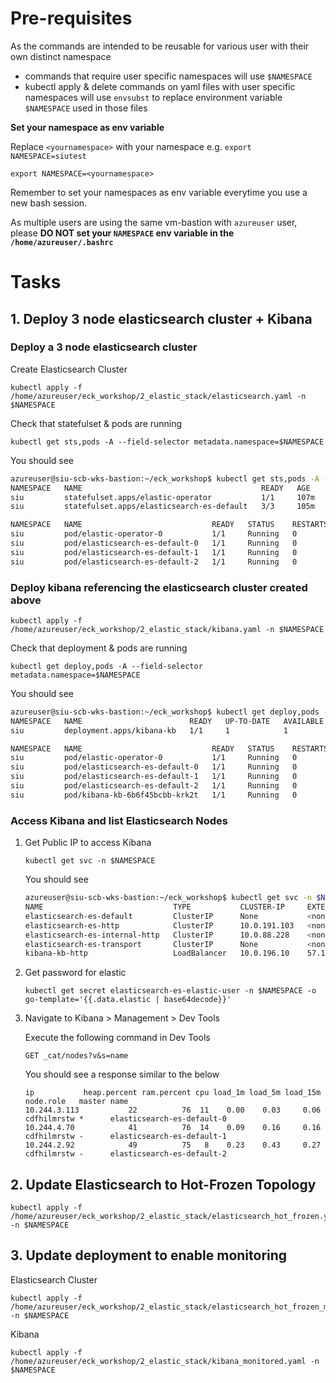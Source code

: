 # Pre-requisites
As the commands are intended to be reusable for various user with their own distinct namespace
- commands that require user specific namespaces will use `$NAMESPACE`
- kubectl apply & delete commands on yaml files with user specific namespaces will use `envsubst` to replace environment variable `$NAMESPACE` used in those files

__Set your namespace as env variable__

Replace `<yournamespace>` with your namespace e.g. `export NAMESPACE=siutest`
```
export NAMESPACE=<yournamespace>
```
Remember to set your namespaces as env variable everytime you use a new bash session.

As multiple users are using the same vm-bastion with `azureuser` user, please **DO NOT set your `NAMESPACE` env variable in the `/home/azureuser/.bashrc`**

# Tasks
## 1. Deploy 3 node elasticsearch cluster + Kibana
### Deploy a 3 node elasticsearch cluster

Create Elasticsearch Cluster

```
kubectl apply -f /home/azureuser/eck_workshop/2_elastic_stack/elasticsearch.yaml -n $NAMESPACE
```

Check that statefulset & pods are running
```
kubectl get sts,pods -A --field-selector metadata.namespace=$NAMESPACE
```

You should see 
```bash
azureuser@siu-scb-wks-bastion:~/eck_workshop$ kubectl get sts,pods -A --field-selector metadata.namespace=$NAMESPACE
NAMESPACE   NAME                                        READY   AGE
siu         statefulset.apps/elastic-operator           1/1     107m
siu         statefulset.apps/elasticsearch-es-default   3/3     105m

NAMESPACE   NAME                             READY   STATUS    RESTARTS   AGE
siu         pod/elastic-operator-0           1/1     Running   0          107m
siu         pod/elasticsearch-es-default-0   1/1     Running   0          105m
siu         pod/elasticsearch-es-default-1   1/1     Running   0          105m
siu         pod/elasticsearch-es-default-2   1/1     Running   0          105m
```

### Deploy kibana referencing the elasticsearch cluster created above
```
kubectl apply -f /home/azureuser/eck_workshop/2_elastic_stack/kibana.yaml -n $NAMESPACE
```

Check that deployment & pods are running
```
kubectl get deploy,pods -A --field-selector metadata.namespace=$NAMESPACE
```

You should see 
```bash
azureuser@siu-scb-wks-bastion:~/eck_workshop$ kubectl get deploy,pods -A --field-selector metadata.namespace=$NAMESPACE
NAMESPACE   NAME                        READY   UP-TO-DATE   AVAILABLE   AGE
siu         deployment.apps/kibana-kb   1/1     1            1           48m

NAMESPACE   NAME                             READY   STATUS    RESTARTS   AGE
siu         pod/elastic-operator-0           1/1     Running   0          108m
siu         pod/elasticsearch-es-default-0   1/1     Running   0          106m
siu         pod/elasticsearch-es-default-1   1/1     Running   0          106m
siu         pod/elasticsearch-es-default-2   1/1     Running   0          106m
siu         pod/kibana-kb-6b6f45bcbb-krk2t   1/1     Running   0          48m
```

### Access Kibana and list Elasticsearch Nodes
1. Get Public IP to access Kibana
    ```
    kubectl get svc -n $NAMESPACE
    ```

    You should see
    ```bash
    azureuser@siu-scb-wks-bastion:~/eck_workshop$ kubectl get svc -n $NAMESPACE
    NAME                             TYPE           CLUSTER-IP     EXTERNAL-IP      PORT(S)          AGE
    elasticsearch-es-default         ClusterIP      None           <none>           9200/TCP         103m
    elasticsearch-es-http            ClusterIP      10.0.191.103   <none>           9200/TCP         103m
    elasticsearch-es-internal-http   ClusterIP      10.0.88.228    <none>           9200/TCP         103m
    elasticsearch-es-transport       ClusterIP      None           <none>           9300/TCP         103m
    kibana-kb-http                   LoadBalancer   10.0.196.10    57.155.125.100   5601:30700/TCP   45m
    ```

2. Get password for elastic
    ```
    kubectl get secret elasticsearch-es-elastic-user -n $NAMESPACE -o go-template='{{.data.elastic | base64decode}}'
    ```

3. Navigate to Kibana > Management > Dev Tools

    Execute the following command in Dev Tools
    ```
    GET _cat/nodes?v&s=name
    ```

    You should see a response similar to the below
    ```
    ip           heap.percent ram.percent cpu load_1m load_5m load_15m node.role   master name
    10.244.3.113           22          76  11    0.00    0.03     0.06 cdfhilmrstw *      elasticsearch-es-default-0
    10.244.4.70            41          76  14    0.09    0.16     0.16 cdfhilmrstw -      elasticsearch-es-default-1
    10.244.2.92            49          75   8    0.23    0.43     0.27 cdfhilmrstw -      elasticsearch-es-default-2
    ```

## 2. Update Elasticsearch to Hot-Frozen Topology

```
kubectl apply -f /home/azureuser/eck_workshop/2_elastic_stack/elasticsearch_hot_frozen.yaml -n $NAMESPACE
```

## 3. Update deployment to enable monitoring
Elasticsearch Cluster
```
kubectl apply -f /home/azureuser/eck_workshop/2_elastic_stack/elasticsearch_hot_frozen_monitored.yaml -n $NAMESPACE
```

Kibana
```
kubectl apply -f /home/azureuser/eck_workshop/2_elastic_stack/kibana_monitored.yaml -n $NAMESPACE
```
